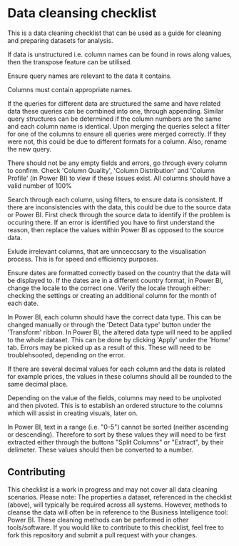 # **Data cleansing checklist**

This is a data cleaning checklist that can be used as a guide for cleaning and preparing datasets for analysis.

If data is unstructured i.e. column names can be found in rows along values, then the transpose feature can be utilised.

Ensure query names are relevant to the data it contains.

Columns must contain appropriate names.

If the queries for different data are structured the same and have related data these queries can be combined into one, through appending. Similar query structures can be determined if the column numbers are the same and each column name is identical. Upon merging the queries select a filter for one of the columns to ensure all queries were merged correctly. If they were not, this could be due to different formats for a column. Also, rename the new query.

There should not be any empty fields and errors, go through every column to confirm. Check 'Column Quality', 'Column Distribution' and 'Column Profile' (in Power BI) to view if these issues exist. All columns should have a valid number of 100%

Search through each column, using filters, to ensure data is consistent. If there are inconsistencies with the data, this could be due to the source data or Power BI. First check through the source data to identify if the problem is occuring there. If an error is identified you have to first understand the reason, then replace the values within Power BI as opposed to the source data.

Exlude irrelevant columns, that are unnceccsary to the visualisation process. This is for speed and efficiency purposes.

Ensure dates are formatted correctly based on the country that the data will be displayed to. If the dates are in a different country format, in Power BI, change the locale to the correct one. Verify the locale through either: checking the settings or creating an additional column for the month of each date.

In Power BI, each column should have the correct data type. This can be changed manually or through the 'Detect Data type' button under the 'Transform' ribbon. In Power BI, the altered data type will need to be applied to the whole dataset. This can be done by clicking 'Apply' under the 'Home' tab. Errors may be picked up as a result of this. These will need to be troublehsooted, depending on the error.

If there are several decimal values for each column and the data is related for example prices, the values in these columns should all be rounded to the same decimal place.

Depending on the value of the fields, columns may need to be unpivoted and then pivoted. This is to establish an ordered structure to the columns which will assist in creating visuals, later on.

In Power BI, text in a range (i.e. "0-5") cannot be sorted (neither ascending or descending). Therefore to sort by these values they will need to be first extracted either through the buttons "Split Columns" or "Extract", by their delimeter. These values should then be converted to a number.

## **Contributing**
This checklist is a work in progress and may not cover all data cleaning scenarios. Please note: The properties a dataset, referenced in the checklist (above), will typically be required across all systems. However, methods to cleanse the data will often be in reference to the Business Intelligence tool: Power BI. These cleaning methods can be performed in other tools/software. If you would like to contribute to this checklist, feel free to fork this repository and submit a pull request with your changes.

